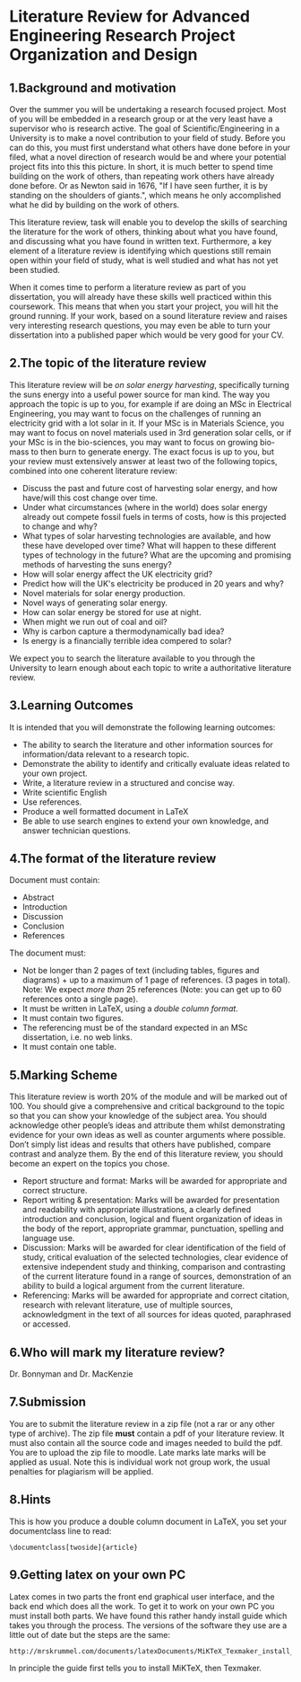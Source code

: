 Literature Review for Advanced Engineering Research Project Organization and Design
=========================

1.Background and motivation
----------------------------

Over the summer you will be undertaking a research focused project.  Most of you will be embedded in a research group or at the very least have a supervisor who is research active.  The goal of Scientific/Engineering in a University is to make a novel contribution to your field of study.  Before you can do this, you must first understand what others have done before in your filed, what a novel direction of research would be and where your potential project fits into this this picture.  In short, it is much better to spend time building on the work of others, than repeating work others have already done before.  Or as Newton said in 1676, "If I have seen further, it is by standing on the shoulders of giants.", which means he only accomplished what he did by building on the work of others.

This literature review, task will enable you to develop the skills of searching the literature for the work of others, thinking about what you have found, and discussing what you have found in written text.  Furthermore, a key element of a literature review is identifying which questions still remain open within your field of study, what is well studied and what has not yet been studied.

When it comes time to perform a literature review as part of you dissertation, you will already have these skills well practiced within this coursework.  This means that when you start your project, you will hit the ground running. If your work, based on a sound literature review and raises very interesting research questions, you may even be able to turn your dissertation into a published paper which would be very good for your CV.

2.The topic of the literature review
-------------------------------------

This literature review will be *on solar energy harvesting*, specifically turning the suns energy into a useful power source for man kind.  The way you approach the topic is up to you, for example if are doing an MSc in Electrical Engineering, you may want to focus on the challenges of running an electricity grid with a lot solar in it.  If your MSc is in Materials Science, you may want to focus on novel materials used in 3rd generation solar cells, or if your MSc is in the bio-sciences, you may want to focus on growing bio-mass to then burn to generate energy.  The exact focus is up to you, but your review must extensively answer at least two of the following topics, combined into one coherent literature review:

 - Discuss the past and future cost of harvesting solar energy, and how have/will this cost change over time.
 - Under what circumstances (where in the world) does solar energy already out compete fossil fuels in terms of costs, how is this projected to change and why?
 - What types of solar harvesting technologies are available, and how these have developed over time?  What will happen to these different types of technology in the future? What are the upcoming and promising methods of harvesting the suns energy?
 - How will solar energy affect the UK electricity grid?
 - Predict how will the UK's electricity be produced in 20 years and why?
 - Novel materials for solar energy production.
 - Novel ways of generating solar energy.
 - How can solar energy be stored for use at night.
 - When might we run out of coal and oil?
 - Why is carbon capture a thermodynamically bad idea?
 - Is energy is a financially terrible idea compered to solar?

We expect you to search the literature available to you through the University to learn enough about each topic to write a authoritative literature review.

3.Learning Outcomes
--------------------

It is intended that you will demonstrate the following learning outcomes:

 - The ability to search the literature and other information sources for information/data relevant to a research topic.
 - Demonstrate the ability to identify and critically evaluate ideas related to your own project.
 - Write, a literature review in a structured and concise way.
 - Write scientific English
 - Use references.
 - Produce a well formatted document in LaTeX
 - Be able to use search engines to extend your own knowledge, and answer technician questions.

4.The format of the literature review
--------------------------------------

Document must contain:

 - Abstract
 - Introduction
 - Discussion
 - Conclusion
 - References

The document must:
- Not be longer than 2 pages of text (including tables, figures and diagrams) + up to a maximum of 1 page of references. (3 pages in total). Note: We expect *more than* 25 references (Note: you can get up to 60 references onto a single page).
- It must be written in LaTeX, using a *double column format*.
- It must contain two figures.
- The referencing must be of the standard expected in an MSc dissertation, i.e. no web links.
- It must contain one table.


5.Marking Scheme
----------------

This literature review is worth 20% of the module and will be marked out of 100.  You should give a comprehensive and critical background to the topic so that you can show your knowledge of the subject area.  You should acknowledge other people’s ideas and attribute them whilst demonstrating evidence for your own ideas as well as counter arguments where possible.  Don’t simply list ideas and results that others have published, compare contrast and analyze them.  By the end of this literature review, you should become an expert on the topics you chose.

 - Report structure and format: Marks will be awarded for appropriate and correct structure.
 - Report writing & presentation: Marks will be awarded for presentation and readability with appropriate illustrations, a clearly defined introduction and conclusion, logical and fluent organization of ideas in the body of the report, appropriate grammar, punctuation, spelling and language use.
 - Discussion: Marks will be awarded for clear identification of the field of study, critical evaluation of the selected technologies, clear evidence of extensive independent study and thinking, comparison and contrasting of the current literature found in a range of sources, demonstration of an ability to build a logical argument from the current literature.
 - Referencing: Marks will be awarded for appropriate and correct citation, research with relevant literature, use of multiple sources, acknowledgment in the text of all sources for ideas quoted, paraphrased or accessed.

6.Who will mark my literature review?
--------------------------------------

Dr. Bonnyman and Dr. MacKenzie

7.Submission
-------------

You are to submit the literature review in a zip file (not a rar or any other type of archive).  The zip file **must** contain a pdf of your literature review.  It must also contain all the source code and images needed to build the pdf.  You are to upload the zip file to moodle.  Late marks late marks will be applied as usual.  Note this is individual work not group work, the usual penalties for plagiarism will be applied.

8.Hints
--------

This is how you produce a double column document in LaTeX, you set your documentclass line to read:

~~~~
\documentclass[twoside]{article} 
~~~~


9.Getting latex on your own PC
-------------------------------
Latex comes in two parts the front end graphical user interface, and the back end which does all the work.   To get it to work on your own PC you must install both parts.  We have found this rather handy install guide which takes you through the process. The versions of the software they use are a little out of date but the steps are the same:

~~~~
http://mrskrummel.com/documents/latexDocuments/MiKTeX_Texmaker_install_guide.pdf
~~~~

In principle the guide first tells you to install MiKTeX, then Texmaker.

